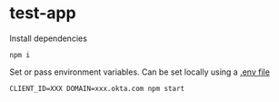 # test-app

Install dependencies

`npm i`

Set or pass environment variables.
Can be set locally using a [.env file](https://github.com/motdotla/dotenv#usage)

`CLIENT_ID=XXX
DOMAIN=xxx.okta.com
npm start`
